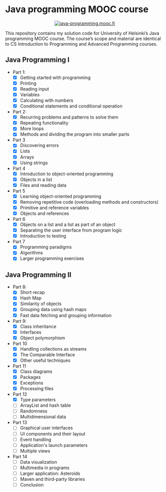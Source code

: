 
# Java programming MOOC course
<p align="center">
 <a href="https://java-programming.mooc.fi/">
		<img src="https://i.ibb.co/yqX0DbF/Annotation-2020-06-26-221244.jpg" 
		alt="java-programming.mooc.fi"/>
	</a>
</p>

This repository contains my solution code for University of Helsinki’s Java programming MOOC course.
The course’s scope and material are identical to CS Introduction to Programming and Advanced Programming courses.

## Java Programming I
* Part 1:
	- [x] Getting started with programming
	- [x] Printing
	- [x] Reading input
	- [x] Variables
	- [x] Calculating with numbers
	- [x] Conditional statements and conditional operation
* Part 2:
	- [x] Recurring problems and patterns to solve them
	- [x] Repeating functionality
	- [x] More loops
	- [x] Methods and dividing the program into smaller parts
* Part 3
	- [x] Discovering errors
	- [x] Lists
	- [x] Arrays
	- [x] Using strings
* Part 4
	- [x] Introduction to object-oriented programming
	- [x] Objects in a list
	- [x] Files and reading data
* Part 5
	- [x] Learning object-oriented programming
	- [x] Removing repetitive code (overloading methods and constructors)
	- [x] Primitive and reference variables
	- [x] Objects and references
* Part 6
	- [x] Objects on a list and a list as part of an object
	- [x] Separating the user interface from program logic
	- [x] Introduction to testing
* Part 7
	- [x] Programming paradigms
	- [x] Algorithms
	- [x] Larger programming exercises

## Java Programming II
* Part 8:
	- [x] Short recap
	- [x] Hash Map
	- [x] Similarity of objects
	- [x] Grouping data using hash maps
	- [x] Fast data fetching and grouping information
* Part 9:
	- [x] Class inheritance
	- [x] Interfaces
	- [x] Object polymorphism
* Part 10
	- [x] Handling collections as streams
	- [x] The Comparable Interface
	- [x] Other useful techniques
* Part 11
	- [x] Class diagrams
	- [x] Packages
	- [x] Exceptions
	- [x] Processing files
* Part 12
	- [x] Type parameters
	- [ ] ArrayList and hash table
	- [ ] Randomness
	- [ ] Multidimensional data
* Part 13
	- [ ] Graphical user interfaces
	- [ ] UI components and their layout
	- [ ] Event handling
	- [ ] Application's launch parameters
	- [ ] Multiple views
* Part 14
	- [ ] Data visualization
	- [ ] Multimedia in programs
	- [ ] Larger application: Asteroids
	- [ ] Maven and third-party libraries
	- [ ] Conclusion
